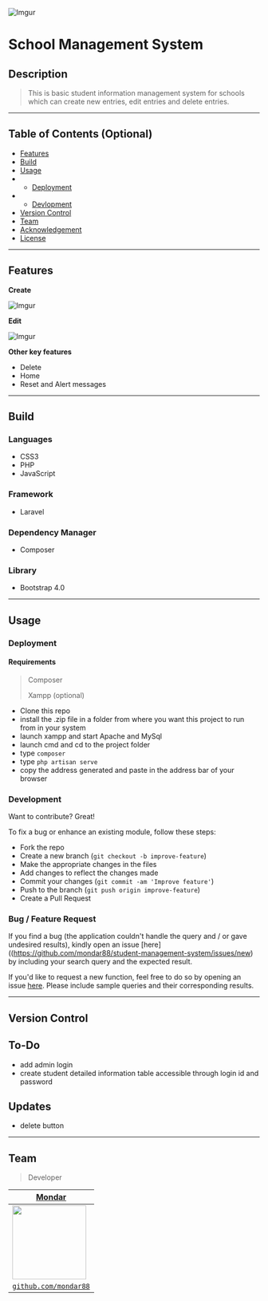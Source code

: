 ![Imgur](https://i.imgur.com/feN2xDT.gif)



# School Management System




## Description

> This is basic student information management system for schools which can create new entries, edit entries and delete entries.

---

## Table of Contents (Optional)




- [Features](#features)
- [Build](#build)
- [Usage](#usage)
-  - [Deployment](#deployment)
-  - [Devlopment](#development)
- [Version Control](#version)
- [Team](#team)
- [Acknowledgement](#acknowledgement)
- [License](#license)



---

## Features



**Create**

![Imgur](https://i.imgur.com/SbIzWad.gif)

**Edit**

![Imgur](https://i.imgur.com/PRzuvjm.gif)

**Other key features**
- Delete
- Home
- Reset and Alert messages

---

## Build
### Languages
- CSS3
- PHP
- JavaScript
### Framework
- Laravel
### Dependency Manager
- Composer
### Library
- Bootstrap 4.0

---

## Usage
### Deployment
#### Requirements
> Composer
>
>  Xampp (optional)
- Clone this repo
- install the .zip file in a folder from where you want this project to run from in your system
- launch xampp and start Apache and MySql
- launch cmd and cd to the project folder
- type `composer`
- type `php artisan serve`
- copy the address generated and paste in the address bar of your browser

### Development
Want to contribute? Great!

To fix a bug or enhance an existing module, follow these steps:

- Fork the repo
- Create a new branch (`git checkout -b improve-feature`)
- Make the appropriate changes in the files
- Add changes to reflect the changes made
- Commit your changes (`git commit -am 'Improve feature'`)
- Push to the branch (`git push origin improve-feature`)
- Create a Pull Request

### Bug / Feature Request

If you find a bug (the application couldn't handle the query and / or gave undesired results), kindly open an issue [here]((https://github.com/mondar88/student-management-system/issues/new) by including your search query and the expected result.

If you'd like to request a new function, feel free to do so by opening an issue [here](https://github.com/mondar88/student-management-system/issues/new). Please include sample queries and their corresponding results.

---

## Version Control
## To-Do
- add admin login
- create student detailed information table accessible through login id and password

## Updates
- delete button


---

## Team

> Developer

| <a href="#" target="_blank">**Mondar**</a> |
| :---: |
| <img src="https://i.imgur.com/ztwrGnn.png" align="left" height="auto" width="148" > |
| <a href="http://github.com/mondar88" target="_blank">`github.com/mondar88`</a> |
